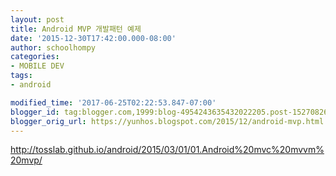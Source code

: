 ```yaml
---
layout: post
title: Android MVP 개발패턴 예제
date: '2015-12-30T17:42:00.000-08:00'
author: schoolhompy
categories:
- MOBILE DEV
tags:
- android

modified_time: '2017-06-25T02:22:53.847-07:00'
blogger_id: tag:blogger.com,1999:blog-4954243635432022205.post-1527082692353620960
blogger_orig_url: https://yunhos.blogspot.com/2015/12/android-mvp.html
---
```


http://tosslab.github.io/android/2015/03/01/01.Android%20mvc%20mvvm%20mvp/